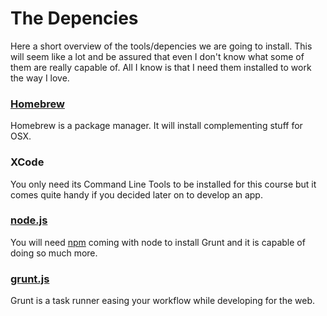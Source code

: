 # The Depencies

Here a short overview of the tools/depencies we are going to install. This will seem like a lot and be assured that even I don't know what some of them are really capable of. All I know is that I need them installed to work the way I love.

### [Homebrew](http://brew.sh/)

Homebrew is a package manager. It will install complementing stuff for OSX.

### XCode

You only need its Command Line Tools to be installed for this course but it comes quite handy if you decided later on to develop an app.

### [node.js](http://nodejs.org/)

You will need [npm](https://www.npmjs.org/) coming with node to install Grunt and it is capable of doing so much more.

### [grunt.js](http://gruntjs.com)

Grunt is a task runner easing your workflow while developing for the web.
